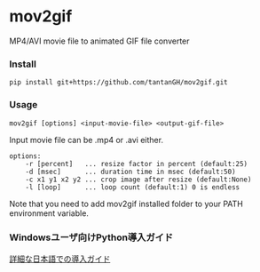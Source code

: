 # mov2gif
MP4/AVI movie file to animated GIF file converter

### Install

    pip install git+https://github.com/tantanGH/mov2gif.git

### Usage

    mov2gif [options] <input-movie-file> <output-gif-file>

Input movie file can be .mp4 or .avi either.

    options:
        -r [percent]   ... resize factor in percent (default:25)
        -d [msec]      ... duration time in msec (default:50)
        -c x1 y1 x2 y2 ... crop image after resize (default:None)
        -l [loop]      ... loop count (default:1) 0 is endless

Note that you need to add mov2gif installed folder to your PATH environment variable.


### Windowsユーザ向けPython導入ガイド

[詳細な日本語での導入ガイド](https://github.com/tantanGH/distribution/blob/main/windows_python_for_x68k.md)